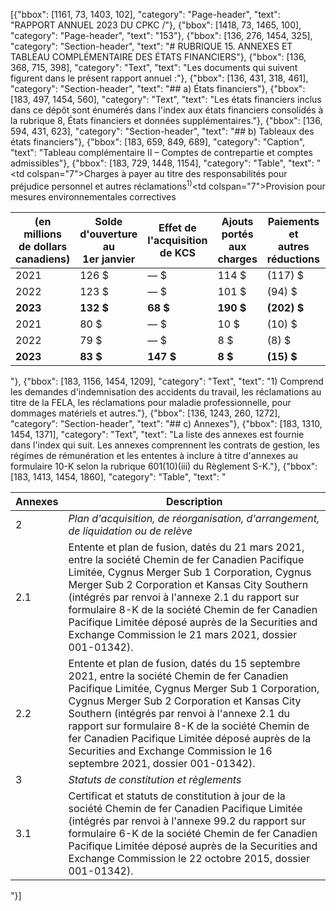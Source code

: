 [{"bbox": [1161, 73, 1403, 102], "category": "Page-header", "text": "RAPPORT ANNUEL 2023 DU CPKC /"}, {"bbox": [1418, 73, 1465, 100], "category": "Page-header", "text": "153"}, {"bbox": [136, 276, 1454, 325], "category": "Section-header", "text": "# RUBRIQUE 15. ANNEXES ET TABLEAU COMPLÉMENTAIRE DES ÉTATS FINANCIERS"}, {"bbox": [136, 368, 715, 398], "category": "Text", "text": "Les documents qui suivent figurent dans le présent rapport annuel :"}, {"bbox": [136, 431, 318, 461], "category": "Section-header", "text": "## a) États financiers"}, {"bbox": [183, 497, 1454, 560], "category": "Text", "text": "Les états financiers inclus dans ce dépôt sont énumérés dans l'index aux états financiers consolidés à la rubrique 8, États financiers et données supplémentaires."}, {"bbox": [136, 594, 431, 623], "category": "Section-header", "text": "## b) Tableaux des états financiers"}, {"bbox": [183, 659, 849, 689], "category": "Caption", "text": "Tableau complémentaire II – Comptes de contrepartie et comptes admissibles"}, {"bbox": [183, 729, 1448, 1154], "category": "Table", "text": "<table><thead><tr><th>(en millions<br>de dollars<br>canadiens)</th><th>Solde<br>d'ouverture au<br>1er janvier</th><th>Effet de<br>l'acquisition<br>de KCS</th><th>Ajouts portés<br>aux charges</th><th>Paiements et<br>autres réductions</th><th>Effet du change</th><th>Solde de<br>clôture au<br>31 décembre</th></tr></thead><tbody><tr><td colspan=\"7\">Charges à payer au titre des responsabilités pour préjudice personnel et autres réclamations<sup>1)</sup></td></tr><tr><td>2021</td><td>126 $</td><td>— $</td><td>114 $</td><td>(117) $</td><td>— $</td><td>123 $</td></tr><tr><td>2022</td><td>123 $</td><td>— $</td><td>101 $</td><td>(94) $</td><td>2 $</td><td>132 $</td></tr><tr><td><strong>2023</strong></td><td><strong>132 $</strong></td><td><strong>68 $</strong></td><td><strong>190 $</strong></td><td><strong>(202) $</strong></td><td><strong>(1) $</strong></td><td><strong>187 $</strong></td></tr><tr><td colspan=\"7\">Provision pour mesures environnementales correctives</td></tr><tr><td>2021</td><td>80 $</td><td>— $</td><td>10 $</td><td>(10) $</td><td>(1) $</td><td>79 $</td></tr><tr><td>2022</td><td>79 $</td><td>— $</td><td>8 $</td><td>(8) $</td><td>4 $</td><td>83 $</td></tr><tr><td><strong>2023</strong></td><td><strong>83 $</strong></td><td><strong>147 $</strong></td><td><strong>8 $</strong></td><td><strong>(15) $</strong></td><td><strong>(3) $</strong></td><td><strong>220 $</strong></td></tr></tbody></table>"}, {"bbox": [183, 1156, 1454, 1209], "category": "Text", "text": "1) Comprend les demandes d'indemnisation des accidents du travail, les réclamations au titre de la FELA, les réclamations pour maladie professionnelle, pour dommages matériels et autres."}, {"bbox": [136, 1243, 260, 1272], "category": "Section-header", "text": "## c) Annexes"}, {"bbox": [183, 1310, 1454, 1371], "category": "Text", "text": "La liste des annexes est fournie dans l'index qui suit. Les annexes comprennent les contrats de gestion, les régimes de rémunération et les ententes à inclure à titre d'annexes au formulaire 10-K selon la rubrique 601(10)(iii) du Règlement S-K."}, {"bbox": [183, 1413, 1454, 1860], "category": "Table", "text": "<table><thead><tr><th>Annexes</th><th>Description</th></tr></thead><tbody><tr><td>2</td><td><em>Plan d'acquisition, de réorganisation, d'arrangement, de liquidation ou de relève</em></td></tr><tr><td>2.1</td><td>Entente et plan de fusion, datés du 21 mars 2021, entre la société Chemin de fer Canadien Pacifique Limitée, Cygnus Merger Sub 1 Corporation, Cygnus Merger Sub 2 Corporation et Kansas City Southern (intégrés par renvoi à l'annexe 2.1 du rapport sur formulaire 8-K de la société Chemin de fer Canadien Pacifique Limitée déposé auprès de la Securities and Exchange Commission le 21 mars 2021, dossier 001-01342).</td></tr><tr><td>2.2</td><td>Entente et plan de fusion, datés du 15 septembre 2021, entre la société Chemin de fer Canadien Pacifique Limitée, Cygnus Merger Sub 1 Corporation, Cygnus Merger Sub 2 Corporation et Kansas City Southern (intégrés par renvoi à l'annexe 2.1 du rapport sur formulaire 8-K de la société Chemin de fer Canadien Pacifique Limitée déposé auprès de la Securities and Exchange Commission le 16 septembre 2021, dossier 001-01342).</td></tr><tr><td>3</td><td><em>Statuts de constitution et règlements</em></td></tr><tr><td>3.1</td><td>Certificat et statuts de constitution à jour de la société Chemin de fer Canadien Pacifique Limitée (intégrés par renvoi à l'annexe 99.2 du rapport sur formulaire 6-K de la société Chemin de fer Canadien Pacifique Limitée déposé auprès de la Securities and Exchange Commission le 22 octobre 2015, dossier 001-01342).</td></tr></tbody></table>"}]